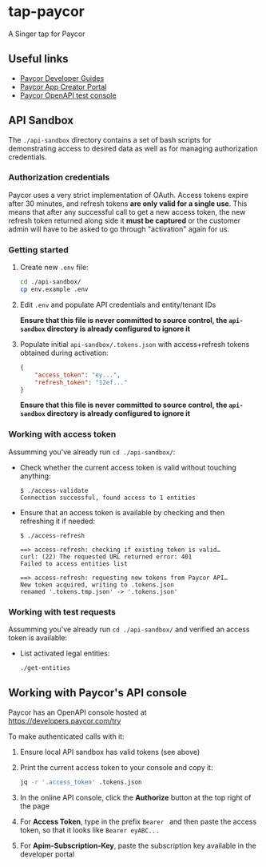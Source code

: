 # tap-paycor

A Singer tap for Paycor

## Useful links

- [Paycor Developer Guides](https://developers.paycor.com/guides)
- [Paycor App Creator Portal](https://developers.paycor.com/app-creator/summary)
- [Paycor OpenAPI test console](https://developers.paycor.com/try)

## API Sandbox

The `./api-sandbox` directory contains a set of bash scripts for demonstrating access to desired data as well as for managing authorization credentials.

### Authorization credentials

Paycor uses a very strict implementation of OAuth. Access tokens expire after 30 minutes, and refresh tokens **are only valid for a single use**. This means that after any successful call to get a new access token, the new refresh token returned along side it **must be captured** or the customer admin will have to be asked to go through "activation" again for us.

### Getting started

1. Create new `.env` file:

    ```bash
    cd ./api-sandbox/
    cp env.example .env
    ```

2. Edit `.env` and populate API credentials and entity/tenant IDs

    **Ensure that this file is never committed to source control, the `api-sandbox` directory is already configured to ignore it**

3. Populate initial `api-sandbox/.tokens.json` with access+refresh tokens obtained during activation:

    ```json
    {
        "access_token": "ey...",
        "refresh_token": "12ef..."
    }
    ```

    **Ensure that this file is never committed to source control, the `api-sandbox` directory is already configured to ignore it**

### Working with access token

Assumming you've already run `cd ./api-sandbox/`:

- Check whether the current access token is valid without touching anything:

    ```console
    $ ./access-validate
    Connection successful, found access to 1 entities
    ```

- Ensure that an access token is available by checking and then refreshing it if needed:

    ```console
    $ ./access-refresh

    ==> access-refresh: checking if existing token is valid…
    curl: (22) The requested URL returned error: 401
    Failed to access entities list

    ==> access-refresh: requesting new tokens from Paycor API…
    New token acquired, writing to .tokens.json
    renamed '.tokens.tmp.json' -> '.tokens.json'
    ```

### Working with test requests

Assumming you've already run `cd ./api-sandbox/` and verified an access token is available:

- List activated legal entities:

    ```bash
    ./get-entities
    ```

## Working with Paycor's API console

Paycor has an OpenAPI console hosted at <https://developers.paycor.com/try>

To make authenticated calls with it:

1. Ensure local API sandbox has valid tokens (see above)
2. Print the current access token to your console and copy it:

    ```bash
    jq -r '.access_token' .tokens.json
    ```

3. In the online API console, click the **Authorize** button at the top right of the page
4. For **Access Token**, type in the prefix `Bearer ` and then paste the access token, so that it looks like `Bearer eyABC...`
5. For **Apim-Subscription-Key**, paste the subscription key available in the developer portal